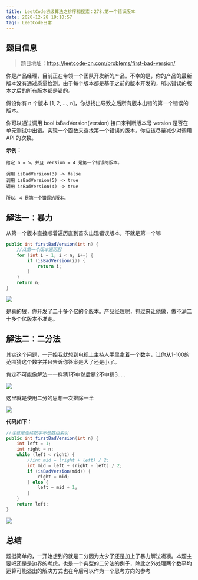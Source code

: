 ```yaml
---
title: LeetCode初级算法之排序和搜索：278.第一个错误版本
date: 2020-12-28 19:10:57
tags: LeetCode日常
---
```


## 题目信息

> 题目地址：https://leetcode-cn.com/problems/first-bad-version/

你是产品经理，目前正在带领一个团队开发新的产品。不幸的是，你的产品的最新版本没有通过质量检测。由于每个版本都是基于之前的版本开发的，所以错误的版本之后的所有版本都是错的。<!--more-->

假设你有 n 个版本 [1, 2, ..., n]，你想找出导致之后所有版本出错的第一个错误的版本。

你可以通过调用 bool isBadVersion(version) 接口来判断版本号 version 是否在单元测试中出错。实现一个函数来查找第一个错误的版本。你应该尽量减少对调用 API 的次数。

**示例：**

```
给定 n = 5，并且 version = 4 是第一个错误的版本。

调用 isBadVersion(3) -> false
调用 isBadVersion(5) -> true
调用 isBadVersion(4) -> true

所以，4 是第一个错误的版本。
```



## 解法一：暴力

从第一个版本直接顺着遍历直到首次出现错误版本，不就是第一个嘛

```java
public int firstBadVersion(int n) {
    //从第一个版本遍历起
    for (int i = 1; i < n; i++) {
        if (isBadVersion(i)) {
            return i;
        }
    }
    return n;
}
```

![](https://gitee-blogimage.oss-cn-beijing.aliyuncs.com/blogImage/%E7%AC%AC%E4%B8%80%E4%B8%AA%E9%94%99%E8%AF%AF%E7%89%88%E6%9C%AC/j2.png)

是真的狠，你开发了二十多个亿的个版本。产品经理呢，抓过来让他做，做不满二十多个亿版本不准走。



## 解法二：二分法

其实这个问题，一开始我就想到电视上主持人手里拿着一个数字，让你从1-100的范围猜这个数字并且告诉你答案是大了还是小了。

肯定不可能像解法一一样猜1不中然后猜2不中猜3.....

![](https://gitee-blogimage.oss-cn-beijing.aliyuncs.com/blogImage/%E7%AC%AC%E4%B8%80%E4%B8%AA%E9%94%99%E8%AF%AF%E7%89%88%E6%9C%AC/b1.jpg)

这里就是使用二分的思想一次排除一半

![](https://gitee-blogimage.oss-cn-beijing.aliyuncs.com/blogImage/%E7%AC%AC%E4%B8%80%E4%B8%AA%E9%94%99%E8%AF%AF%E7%89%88%E6%9C%AC/1.gif)

**代码如下：**

```java
//注意是连续数字不是数组索引
public int firstBadVersion(int n) {
    int left = 1;
    int right = n;
    while (left < right) {
        //int mid = (right + left) / 2;
        int mid = left + (right - left) / 2;
        if (isBadVersion(mid)) {
            right = mid;
        } else {
            left = mid + 1;
        }
    }
    return left;
}
```

![](https://gitee-blogimage.oss-cn-beijing.aliyuncs.com/blogImage/%E7%AC%AC%E4%B8%80%E4%B8%AA%E9%94%99%E8%AF%AF%E7%89%88%E6%9C%AC/j1.png)

## 总结

题挺简单的，一开始想到的就是二分因为太少了还是加上了暴力解法凑凑。本题主要吧还是是边界的考虑，也是一个典型的二分法的例子，除此之外处理两个数平均运算可能溢出的解决方式也在今后可以作为一个思考方向的参考